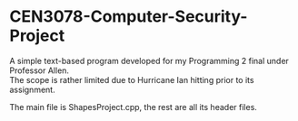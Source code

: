 # CEN3078-Computer-Security-Project
A simple text-based program developed for my Programming 2 final under Professor Allen. \
The scope is rather limited due to Hurricane Ian hitting prior to its assignment.  

The main file is ShapesProject.cpp, the rest are all its header files.
